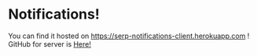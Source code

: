 # Notifications!
You can find it hosted on https://serp-notifications-client.herokuapp.com !  
GitHub for server is [Here!](https://github.com/SerpNaga/notifications-server)
